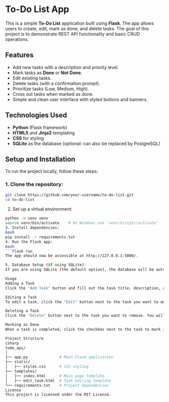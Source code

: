 # To-Do List App

This is a simple **To-Do List** application built using **Flask**. The app allows users to create, edit, mark as done, and delete tasks. The goal of this project is to demonstrate REST API functionality and basic CRUD operations.

## Features

- Add new tasks with a description and priority level.
- Mark tasks as **Done** or **Not Done**.
- Edit existing tasks.
- Delete tasks (with a confirmation prompt).
- Prioritize tasks (Low, Medium, High).
- Cross out tasks when marked as done.
- Simple and clean user interface with styled buttons and banners.
  
## Technologies Used

- **Python** (Flask framework)
- **HTML5** and **Jinja2** templating
- **CSS** for styling
- **SQLite** as the database (optional: can also be replaced by PostgreSQL)

## Setup and Installation

To run the project locally, follow these steps:

### 1. Clone the repository:

```bash
git clone https://github.com/your-username/to-do-list.git
cd to-do-list
```

2. Set up a virtual environment:
```bash
python -m venv venv
source venv/bin/activate    # On Windows use `venv\Scripts\activate`
3. Install dependencies:
bash
pip install -r requirements.txt
4. Run the Flask app:
bash
```flask run
The app should now be accessible at http://127.0.0.1:5000/.

5. Database Setup (if using SQLite):
If you are using SQLite (the default option), the database will be automatically created when the app is first run. You can add some test data through the web interface.

Usage
Adding a Task
Click the "Add Task" button and fill out the task title, description, and priority. The new task will appear in the list.

Editing a Task
To edit a task, click the "Edit" button next to the task you want to modify. Make your changes and save them.

Deleting a Task
Click the "Delete" button next to the task you want to remove. You will be prompted to confirm the deletion before the task is permanently removed.

Marking as Done
When a task is completed, click the checkbox next to the task to mark it as "Done." This will strike through the task and change its status.

Project Structure
csharp
todo_api/
│
├── app.py              # Main Flask application
├── static/             
│   ├── styles.css      # CSS styling
├── templates/          
│   ├── index.html      # Main page template
│   ├── edit_task.html  # Task editing template
└── requirements.txt    # Project dependencies
License
This project is licensed under the MIT License.
